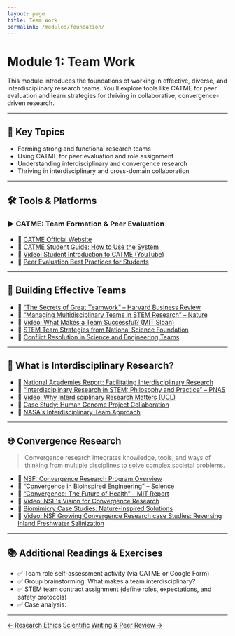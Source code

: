 ```yaml
---
layout: page
title: Team Work
permalink: /modules/foundation/
---
```


# Module 1: Team Work  
This module introduces the foundations of working in effective, diverse, and interdisciplinary research teams. You'll explore tools like CATME for peer evaluation and learn strategies for thriving in collaborative, convergence-driven research.

---

## 📌 Key Topics

- Forming strong and functional research teams  
- Using CATME for peer evaluation and role assignment  
- Understanding interdisciplinary and convergence research  
- Thriving in interdisciplinary and cross-domain collaboration  

---

## 🛠️ Tools & Platforms

### ▶️ CATME: Team Formation & Peer Evaluation

- 🔗 [CATME Official Website](https://info.catme.org/)
- 📄 [CATME Student Guide: How to Use the System](https://info.catme.org/student/student-help/)
- 🎥 [Video: Student Introduction to CATME (YouTube)](https://www.youtube.com/watch?v=mLTBtksrTFY)
- 📄 [Peer Evaluation Best Practices for Students](https://info.catme.org/student/student-help/peer-evaluation/)

---

## 👥 Building Effective Teams

- 📄 [“The Secrets of Great Teamwork” – Harvard Business Review](https://hbr.org/2016/06/the-secrets-of-great-teamwork)
- 📄 [“Managing Multidisciplinary Teams in STEM Research” – Nature](https://www.nature.com/articles/d41586-020-01789-8)
- 🎥 [Video: What Makes a Team Successful? (MIT Sloan)](https://www.youtube.com/watch?v=Q8pA3JH3jYg)
- 📄 [STEM Team Strategies from National Science Foundation](https://www.nsf.gov/pubs/2018/nsf18045/nsf18045.pdf)
- 📄 [Conflict Resolution in Science and Engineering Teams](https://www.science.org/content/article/conflict-your-research-group-here-are-four-strategies-finding-resolution)

---

## 🔬 What is Interdisciplinary Research?

- 📄 [National Academies Report: Facilitating Interdisciplinary Research](https://nap.nationalacademies.org/catalog/11153/facilitating-interdisciplinary-research)
- 📄 [“Interdisciplinary Research in STEM: Philosophy and Practice” – PNAS](https://www.pnas.org/doi/10.1073/pnas.0400238101)
- 🎥 [Video: Why Interdisciplinary Research Matters (UCL)](https://www.youtube.com/watch?v=sflgjko2nao)
- 📄 [Case Study: Human Genome Project Collaboration](https://www.genome.gov/about-genomics/educational-resources/fact-sheets/human-genome-project)
- 📄 [NASA's Interdisciplinary Team Approach](https://www.nasa.gov/hrp/bodyinspace)

---

## 🌐 Convergence Research

> Convergence research integrates knowledge, tools, and ways of thinking from multiple disciplines to solve complex societal problems.

- 📄 [NSF: Convergence Research Program Overview](https://www.nsf.gov/od/oia/convergence/index.jsp)
- 📄 [“Convergence in Bioinspired Engineering” – Science](https://www.science.org/doi/10.1126/science.1246431)
- 📄 [“Convergence: The Future of Health” – MIT Report](https://dc.mit.edu/sites/default/files/2020-07/Convergence_The_Future_of_Health.pdf)
- 🎥 [Video: NSF's Vision for Convergence Research](https://www.youtube.com/watch?v=8BNc1d4WSdQ)
- 📄 [Biomimicry Case Studies: Nature-Inspired Solutions](https://biomimicry.org/what-is-biomimicry/)
- 🎥 [Video: NSF Growing Convergence Research case Studies: Reversing Inland Freshwater Salinization](https://www.youtube.com/watch?v=XuhH3Qir4kM)

---

## 📚 Additional Readings & Exercises

- ✅ Team role self-assessment activity (via CATME or Google Form)
- ✅ Group brainstorming: What makes a team interdisciplinary?
- ✅ STEM team contract assignment (define roles, expectations, and safety protocols)
- ✅ Case analysis: 

---

<div class="module-nav">
  <a href="{{ site.baseurl }}/modules/ethics/" class="btn">← Research Ethics</a>
  <a href="{{ site.baseurl }}/modules/science/" class="btn">Scientific Writing & Peer Review →</a>
</div>
